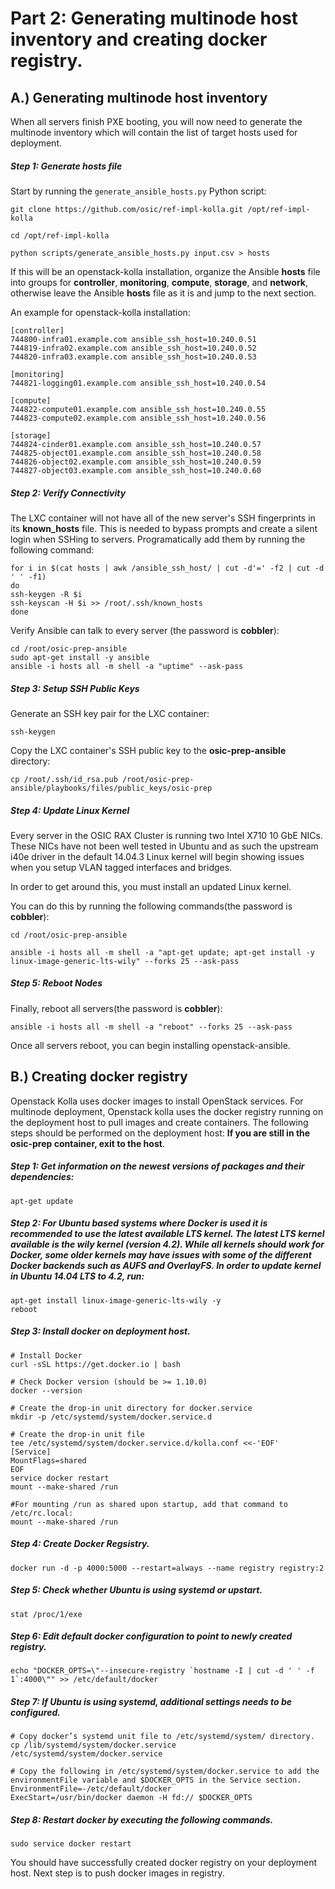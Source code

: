 Part 2: Generating multinode host inventory and creating docker registry.
========================================================================

A.) Generating multinode host inventory
----------------------------------------

When all servers finish PXE booting, you will now need to generate the multinode inventory which will contain the list of
target hosts used for deployment. 
##### Step 1: Generate hosts file

Start by running the `generate_ansible_hosts.py` Python script:
   
    git clone https://github.com/osic/ref-impl-kolla.git /opt/ref-impl-kolla

    cd /opt/ref-impl-kolla

    python scripts/generate_ansible_hosts.py input.csv > hosts

If this will be an openstack-kolla installation, organize the Ansible __hosts__ file into groups for __controller__, __monitoring__, __compute__, __storage__, and __network__, otherwise leave the Ansible __hosts__ file as it is and jump to the next section.

An example for openstack-kolla installation:

    [controller]
    744800-infra01.example.com ansible_ssh_host=10.240.0.51
    744819-infra02.example.com ansible_ssh_host=10.240.0.52
    744820-infra03.example.com ansible_ssh_host=10.240.0.53

    [monitoring]
    744821-logging01.example.com ansible_ssh_host=10.240.0.54

    [compute]
    744822-compute01.example.com ansible_ssh_host=10.240.0.55
    744823-compute02.example.com ansible_ssh_host=10.240.0.56

    [storage]
    744824-cinder01.example.com ansible_ssh_host=10.240.0.57
    744825-object01.example.com ansible_ssh_host=10.240.0.58
    744826-object02.example.com ansible_ssh_host=10.240.0.59
    744827-object03.example.com ansible_ssh_host=10.240.0.60

##### Step 2: Verify Connectivity

The LXC container will not have all of the new server's SSH fingerprints in its __known_hosts__ file. This is needed to bypass prompts and create a silent login when SSHing to servers. Programatically add them by running the following command:

    for i in $(cat hosts | awk /ansible_ssh_host/ | cut -d'=' -f2 | cut -d ' ' -f1)
    do
    ssh-keygen -R $i
    ssh-keyscan -H $i >> /root/.ssh/known_hosts
    done

Verify Ansible can talk to every server (the password is __cobbler__):

    cd /root/osic-prep-ansible
    sudo apt-get install -y ansible
    ansible -i hosts all -m shell -a "uptime" --ask-pass
    


##### Step 3: Setup SSH Public Keys

Generate an SSH key pair for the LXC container:

    ssh-keygen

Copy the LXC container's SSH public key to the __osic-prep-ansible__ directory:

    cp /root/.ssh/id_rsa.pub /root/osic-prep-ansible/playbooks/files/public_keys/osic-prep

##### Step 4: Update Linux Kernel

Every server in the OSIC RAX Cluster is running two Intel X710 10 GbE NICs. These NICs have not been well tested in Ubuntu and as such the upstream i40e driver in the default 14.04.3 Linux kernel will begin showing issues when you setup VLAN tagged interfaces and bridges.

In order to get around this, you must install an updated Linux kernel.

You can do this by running the following commands(the password is __cobbler__):

    cd /root/osic-prep-ansible

    ansible -i hosts all -m shell -a "apt-get update; apt-get install -y linux-image-generic-lts-wily" --forks 25 --ask-pass

##### Step 5: Reboot Nodes

Finally, reboot all servers(the password is __cobbler__):

    ansible -i hosts all -m shell -a "reboot" --forks 25 --ask-pass

Once all servers reboot, you can begin installing openstack-ansible.

 B.) Creating docker registry
----------------------------

Openstack Kolla uses docker images to install OpenStack services. For multinode deployment, Openstack kolla uses the docker registry running on the deployment host to pull images and create containers. The following steps should be performed on the deployment host:
__If you are still in the osic-prep container, exit to the host__.

##### Step 1:  Get information on the newest versions of packages and their dependencies:

```shell
apt-get update
```

##### Step 2: For Ubuntu based systems where Docker is used it is recommended to use the latest available LTS kernel. The latest LTS kernel available is the wily kernel (version 4.2). While all kernels should work for Docker, some older kernels may have issues with some of the different Docker backends such as AUFS and OverlayFS. In order to update kernel in Ubuntu 14.04 LTS to 4.2, run:

```shell
apt-get install linux-image-generic-lts-wily -y
reboot
```

##### Step 3: Install docker on deployment host.

```shell
# Install Docker
curl -sSL https://get.docker.io | bash

# Check Docker version (should be >= 1.10.0)
docker --version

# Create the drop-in unit directory for docker.service
mkdir -p /etc/systemd/system/docker.service.d

# Create the drop-in unit file
tee /etc/systemd/system/docker.service.d/kolla.conf <<-'EOF'
[Service]
MountFlags=shared
EOF
service docker restart
mount --make-shared /run

#For mounting /run as shared upon startup, add that command to /etc/rc.local:
mount --make-shared /run
```

##### Step 4: Create Docker Regsistry.

```shell
docker run -d -p 4000:5000 --restart=always --name registry registry:2
```

##### Step 5: Check whether Ubuntu is using systemd or upstart.

```shell
stat /proc/1/exe
```

##### Step 6: Edit default docker configuration to point to newly created registry.

```shell
echo "DOCKER_OPTS=\"--insecure-registry `hostname -I | cut -d ' ' -f 1`:4000\"" >> /etc/default/docker
```

##### Step 7: If Ubuntu is using systemd, additional settings needs to be configured. 

```shell
# Copy docker’s systemd unit file to /etc/systemd/system/ directory.
cp /lib/systemd/system/docker.service /etc/systemd/system/docker.service

# Copy the following in /etc/systemd/system/docker.service to add the environmentFile variable and $DOCKER_OPTS in the Service section.
EnvironmentFile=-/etc/default/docker
ExecStart=/usr/bin/docker daemon -H fd:// $DOCKER_OPTS
```

##### Step 8: Restart docker by executing the following commands.

```shell
sudo service docker restart
```

You should have successfully created docker registry on your deployment host. Next step is to push docker images in registry.
